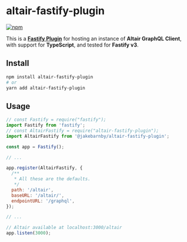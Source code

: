 # altair-fastify-plugin

[![npm](https://img.shields.io/npm/v/altair-fastify-plugin.svg)](https://www.npmjs.com/package/altair-fastify-plugin)

This is a [**Fastify Plugin**](https://www.fastify.io/docs/master/Plugins/) for hosting an instance of **Altair GraphQL Client**, with support for **TypeScript**, and tested for **Fastify v3**.

## Install

```sh
npm install altair-fastify-plugin
# or
yarn add altair-fastify-plugin
```

## Usage

```js
// const Fastify = require("fastify");
import Fastify from 'fastify';
// const AltairFastify = require("altair-fastify-plugin");
import AltairFastify from '@jakebarnby/altair-fastify-plugin';

const app = Fastify();

// ...

app.register(AltairFastify, {
  /**
   * All these are the defaults.
   */
  path: '/altair',
  baseURL: '/altair/',
  endpointURL: '/graphql',
});

// ...

// Altair available at localhost:3000/altair
app.listen(3000);
```
